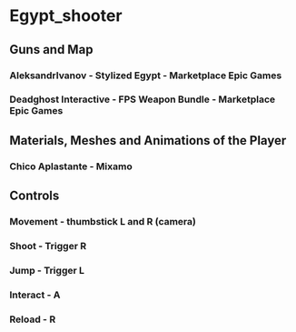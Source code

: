 # Egypt_shooter﻿

## Guns and Map
### AleksandrIvanov - Stylized Egypt - Marketplace Epic Games
### Deadghost Interactive - FPS Weapon Bundle - Marketplace Epic Games

## Materials, Meshes and Animations of the Player
### Chico Aplastante - Mixamo

## Controls
### Movement - thumbstick L and R (camera)
### Shoot - Trigger R
### Jump - Trigger L
### Interact - A
### Reload - R
